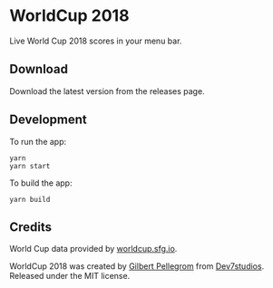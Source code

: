 # WorldCup 2018

Live World Cup 2018 scores in your menu bar.

## Download

Download the latest version from the releases page.

## Development

To run the app:

```
yarn
yarn start
```

To build the app:

```
yarn build
```

## Credits

World Cup data provided by [worldcup.sfg.io](https://worldcup.sfg.io/).

WorldCup 2018 was created by [Gilbert Pellegrom](https://gilbitron.me) from [Dev7studios](https://dev7studios.co). Released under the MIT license.
